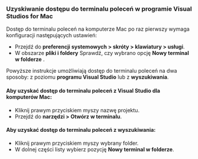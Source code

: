 ### <a name="accessing-a-command-terminal-on-visual-studios-for-mac"></a>Uzyskiwanie dostępu do terminalu poleceń w programie Visual Studios for Mac

Dostęp do terminalu poleceń na komputerze Mac po raz pierwszy wymaga konfiguracji następujących ustawień:

* Przejdź do **preferencji systemowych > skróty > klawiatury > usługi**.
* W obszarze **pliki i foldery** Sprawdź, czy wybrano opcję **Nowy terminal w folderze** .

Powyższe instrukcje umożliwiają dostęp do terminalu poleceń na dwa sposoby: z poziomu **programu Visual Studio** lub z **wyszukiwania**. 

#### <a name="to-access-a-command-terminal-from-visual-studio-for-mac"></a>Aby uzyskać dostęp do terminalu poleceń z Visual Studio dla komputerów Mac:

* Kliknij prawym przyciskiem myszy nazwę projektu.
* Przejdź do **narzędzi > Otwórz w terminalu**.

#### <a name="to-access-a-command-terminal-from-finder"></a>Aby uzyskać dostęp do terminalu poleceń z wyszukiwania:

* Kliknij prawym przyciskiem myszy wybrany folder.
* W dolnej części listy wybierz pozycję **Nowy terminal w folderze**.
